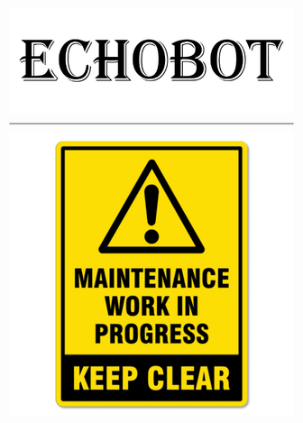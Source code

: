 ![ECHOBOT](/img/echobot.png "ECHOBOT")

--------------------------------------

![MAINTENANCE](/img/maintenance.png "MAINTENANCE")
